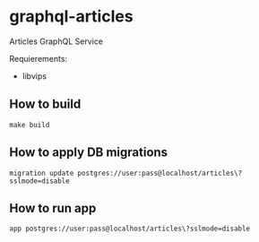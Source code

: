 # graphql-articles
Articles GraphQL Service

Requierements:
- libvips

## How to build

```shell
make build
```

## How to apply DB migrations

```shell
migration update postgres://user:pass@localhost/articles\?sslmode=disable
```

## How to run app

```shell
app postgres://user:pass@localhost/articles\?sslmode=disable
```